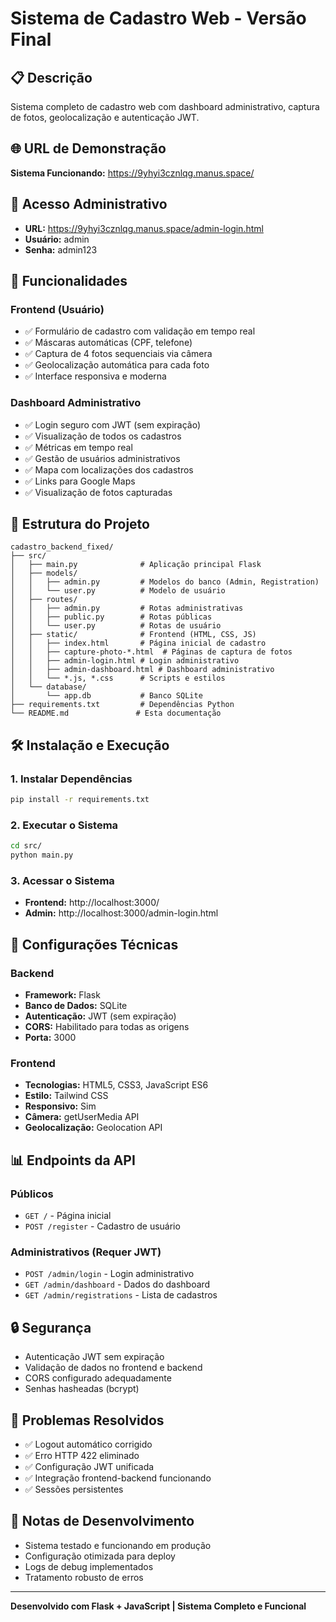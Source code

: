 # Sistema de Cadastro Web - Versão Final

## 📋 Descrição
Sistema completo de cadastro web com dashboard administrativo, captura de fotos, geolocalização e autenticação JWT.

## 🌐 URL de Demonstração
**Sistema Funcionando:** https://9yhyi3cznlqg.manus.space/

## 🔐 Acesso Administrativo
- **URL:** https://9yhyi3cznlqg.manus.space/admin-login.html
- **Usuário:** admin
- **Senha:** admin123

## 🚀 Funcionalidades

### Frontend (Usuário)
- ✅ Formulário de cadastro com validação em tempo real
- ✅ Máscaras automáticas (CPF, telefone)
- ✅ Captura de 4 fotos sequenciais via câmera
- ✅ Geolocalização automática para cada foto
- ✅ Interface responsiva e moderna

### Dashboard Administrativo
- ✅ Login seguro com JWT (sem expiração)
- ✅ Visualização de todos os cadastros
- ✅ Métricas em tempo real
- ✅ Gestão de usuários administrativos
- ✅ Mapa com localizações dos cadastros
- ✅ Links para Google Maps
- ✅ Visualização de fotos capturadas

## 📁 Estrutura do Projeto

```
cadastro_backend_fixed/
├── src/
│   ├── main.py              # Aplicação principal Flask
│   ├── models/
│   │   ├── admin.py         # Modelos do banco (Admin, Registration)
│   │   └── user.py          # Modelo de usuário
│   ├── routes/
│   │   ├── admin.py         # Rotas administrativas
│   │   ├── public.py        # Rotas públicas
│   │   └── user.py          # Rotas de usuário
│   ├── static/              # Frontend (HTML, CSS, JS)
│   │   ├── index.html       # Página inicial de cadastro
│   │   ├── capture-photo-*.html  # Páginas de captura de fotos
│   │   ├── admin-login.html # Login administrativo
│   │   ├── admin-dashboard.html # Dashboard administrativo
│   │   └── *.js, *.css      # Scripts e estilos
│   └── database/
│       └── app.db           # Banco SQLite
├── requirements.txt         # Dependências Python
└── README.md               # Esta documentação
```

## 🛠️ Instalação e Execução

### 1. Instalar Dependências
```bash
pip install -r requirements.txt
```

### 2. Executar o Sistema
```bash
cd src/
python main.py
```

### 3. Acessar o Sistema
- **Frontend:** http://localhost:3000/
- **Admin:** http://localhost:3000/admin-login.html

## 🔧 Configurações Técnicas

### Backend
- **Framework:** Flask
- **Banco de Dados:** SQLite
- **Autenticação:** JWT (sem expiração)
- **CORS:** Habilitado para todas as origens
- **Porta:** 3000

### Frontend
- **Tecnologias:** HTML5, CSS3, JavaScript ES6
- **Estilo:** Tailwind CSS
- **Responsivo:** Sim
- **Câmera:** getUserMedia API
- **Geolocalização:** Geolocation API

## 📊 Endpoints da API

### Públicos
- `GET /` - Página inicial
- `POST /register` - Cadastro de usuário

### Administrativos (Requer JWT)
- `POST /admin/login` - Login administrativo
- `GET /admin/dashboard` - Dados do dashboard
- `GET /admin/registrations` - Lista de cadastros

## 🔒 Segurança
- Autenticação JWT sem expiração
- Validação de dados no frontend e backend
- CORS configurado adequadamente
- Senhas hasheadas (bcrypt)

## 🐛 Problemas Resolvidos
- ✅ Logout automático corrigido
- ✅ Erro HTTP 422 eliminado
- ✅ Configuração JWT unificada
- ✅ Integração frontend-backend funcionando
- ✅ Sessões persistentes

## 📝 Notas de Desenvolvimento
- Sistema testado e funcionando em produção
- Configuração otimizada para deploy
- Logs de debug implementados
- Tratamento robusto de erros

---
**Desenvolvido com Flask + JavaScript | Sistema Completo e Funcional**


